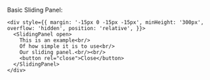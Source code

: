 Basic Sliding Panel:

    <div style={{ margin: '-15px 0 -15px -15px', minHeight: '300px', overflow: 'hidden', position: 'relative', }}>
      <SlidingPanel open>
        This is an example<br/>
        Of how simple it is to use<br/>
        Our sliding panel.<br/><br/>
        <button rel="close">Close</button>
      </SlidingPanel>
    </div>

